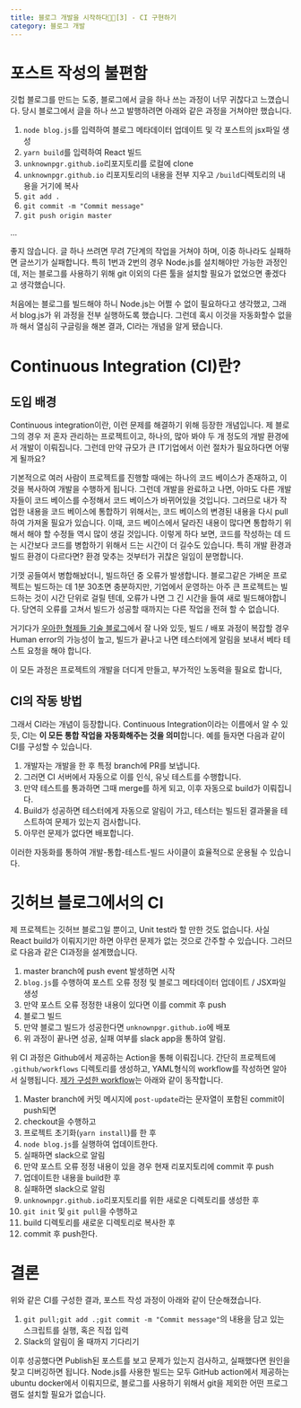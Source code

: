 ```yaml
---
title: 블로그 개발을 시작하다👨‍💻[3] - CI 구현하기
category: 블로그 개발
---
```


# 포스트 작성의 불편함

 깃헙 블로그를 만드는 도중, 블로그에서 글을 하나 쓰는 과정이 너무 귀찮다고 느꼈습니다. 당시 블로그에서 글을 하나 쓰고 발행하려면 아래와 같은 과정을 거쳐야만 했습니다.

1. `node blog.js`를 입력하여 블로그 메타데이터 업데이트 및 각 포스트의 jsx파일 생성
2. `yarn build`를 입력하여 React 빌드
3. `unknownpgr.github.io`리포지토리를 로컬에 clone
4. `unknownpgr.github.io` 리포지토리의 내용을 전부 지우고 `/build`디렉토리의 내용을 거기에 복사
5. `git add .`
6. `git commit -m "Commit message"`
7. `git push origin master`

...

좋지 않습니다. 글 하나 쓰려면 무려 7단계의 작업을 거쳐야 하며, 이중 하나라도 실패하면 글쓰기가 실패합니다. 특히 1번과 2번의 경우 Node.js를 설치해야만 가능한 과정인데, 저는 블로그를 사용하기 위해 git 이외의 다른 툴을 설치할 필요가 없었으면 좋겠다고 생각했습니다.

처음에는 블로그를 빌드해야 하니 Node.js는 어쩔 수 없이 필요하다고 생각했고, 그래서 blog.js가 위 과정을 전부 실행하도록 했습니다. 그런데 혹시 이것을 자동화할수 없을까 해서 열심히 구글링을 해본 결과, CI라는 개념을 알게 됐습니다.

# Continuous Integration (CI)란?

## 도입 배경

Continuous integration이란, 이런 문제를 해결하기 위해 등장한 개념입니다. 제 블로그의 경우 저 혼자 관리하는 프로젝트이고, 하나의, 많아 봐야 두 개 정도의 개발 환경에서 개발이 이뤄집니다. 그런데 만약 규모가 큰 IT기업에서 이런 절차가 필요하다면 어떻게 될까요?

기본적으로 여러 사람이 프로젝트를 진행할 때에는 하나의 코드 베이스가 존재하고, 이것을 복사하여 개발을 수행하게 됩니다. 그런데 개발을 완료하고 나면, 아마도 다른 개발자들이 코드 베이스를 수정해서 코드 베이스가 바뀌어있을 것입니다. 그러므로 내가 작업한 내용을 코드 베이스에 통합하기 위해서는, 코드 베이스의 변경된 내용을 다시 pull하여 가져올 필요가 있습니다. 이때, 코드 베이스에서 달라진 내용이 많다면 통합하기 위해서 해야 할 수정들 역시 많이 생길 것입니다. 이렇게 하다 보면, 코드를 작성하는 데 드는 시간보다 코드를 병합하기 위해서 드는 시간이 더 길수도 있습니다. 특히 개발 환경과 빌드 환경이 다르다면? 환경 맞추는 것부터가 귀찮은 일임이 분명합니다.

기껏 공들여서 병합해놨더니, 빌드하던 중 오류가 발생합니다. 블로그같은 가벼운 프로젝트는 빌드하는 데 1분 30초면 충분하지만, 기업에서 운영하는 아주 큰 프로젝트는 빌드하는 것이 시간 단위로 걸릴 텐데, 오류가 나면 그 긴 시간을 들여 새로 빌드해야합니다. 당연히 오류를 고쳐서 빌드가 성공할 때까지는 다른 작업을 전혀 할 수 없습니다.

거기다가 [우아한 형제들 기술 블로그](https://woowabros.github.io/experience/2018/06/26/bros-cicd.html)에서 잘 나와 있듯, 빌드 / 배포 과정이 복잡할 경우 Human error의 가능성이 높고, 빌드가 끝나고 나면 테스터에게 알림을 보내서 베타 테스트 요청을 해야 합니다.

이 모든 과정은 프로젝트의 개발을 더디게 만들고, 부가적인 노동력을 필요로 합니다,

## CI의 작동 방법

그래서 CI라는 개념이 등장합니다. Continuous Integration이라는 이름에서 알 수 있듯, CI는 **이 모든 통합 작업을 자동화해주는 것을 의미**합니다. 예를 들자면 다음과 같이 CI를 구성할 수 있습니다.

1. 개발자는 개발을 한 후 특정 branch에 PR를 보냅니다.
2. 그러면 CI 서버에서 자동으로 이를 인식, 유닛 테스트를 수행합니다.
3. 만약 테스트를 통과하면 그때 merge를 하게 되고, 이후 자동으로 build가 이뤄집니다.
4. Build가 성공하면 테스터에게 자동으로 알림이 가고, 테스터는 빌드된 결과물을 테스트하여 문제가 있는지 검사합니다.
5. 아무런 문제가 없다면 배포합니다.

이러한 자동화를 통하여 개발-통합-테스트-빌드 사이클이 효율적으로 운용될 수 있습니다.

# 깃허브 블로그에서의 CI

제 프로젝트는 깃허브 블로그일 뿐이고, Unit test라 할 만한 것도 없습니다. 사실 React build가 이뤄지기만 하면 아무런 문제가 없는 것으로 간주할 수 있습니다. 그러므로 다음과 같은 CI과정을 설계했습니다.

1. master branch에 push event 발생하면 시작
2. `blog.js`를 수행하여 포스트 오류 정정 및 블로그 메타데이터 업데이트 / JSX파일 생성
3. 만약 포스트 오류 정정한 내용이 있다면 이를 commit 후 push
4. 블로그 빌드
5. 만약 블로그 빌드가 성공한다면 `unknownpgr.github.io`에 배포
6. 위 과정이 끝나면 성공, 실패 여부를 slack app을 통하여 알림.

위 CI 과정은 Github에서 제공하는 Action을 통해 이뤄집니다. 간단히 프로젝트에 `.github/workflows` 디렉토리를 생성하고, YAML형식의 workflow를 작성하면 알아서 실행됩니다. [제가 구성한 workflow](https://github.com/unknownpgr/github-blog/blob/master/.github/workflows/auto-update.yml)는 아래와 같이 동작합니다.

1. Master branch에 커밋 메시지에 `post-update`라는 문자열이 포함된 commit이 push되면
2. checkout을 수행하고
3. 프로젝트 초기화(`yarn install`)를 한 후
4. `node blog.js`를 실행하여 업데이트한다.
5. 실패하면 slack으로 알림
6. 만약 포스트 오류 정정 내용이 있을 경우 현재 리포지토리에 commit 후 push
7. 업데이트한 내용을 build한 후
8. 실패하면 slack으로 알림
9. `unknownpgr.github.io`리포지토리를 위한 새로운 디렉토리를 생성한 후
10. `git init` 및 `git pull`을 수행하고
11. build 디렉토리를 새로운 디렉토리로 복사한 후
12. commit 후 push한다.

# 결론

위와 같은 CI를 구성한 결과, 포스트 작성 과정이 아래와 같이 단순해졌습니다.

1. `git pull;git add .;git commit -m "Commit message"`의 내용을 담고 있는 스크립트를 실행, 혹은 직접 입력
2. Slack의 알림이 올 때까지 기다리기

이후 성공했다면 Publish된 포스트를 보고 문제가 있는지 검사하고, 실패했다면 원인을 찾고 디버깅하면 됩니다. Node.js를 사용한 빌드는 모두 GitHub action에서 제공하는 ubuntu docker에서 이뤄지므로, 블로그를 사용하기 위해서 git을 제외한 어떤 프로그램도 설치할 필요가 없습니다.